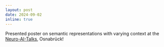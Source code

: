 ```yaml
---
layout: post
date: 2024-09-02
inline: true
---
```

Presented poster on semantic representations with varying context at the [Neuro-AI-Talks](https://www.kietzmannlab.org/neat2024/), Osnabrück!